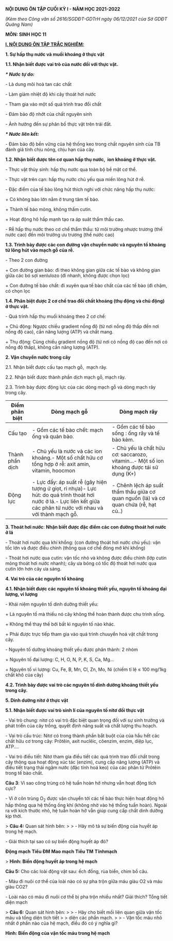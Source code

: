 **NỘI DUNG ÔN TẬP CUỐI KỲ I - NĂM HỌC 2021-2022**

*(Kèm theo Công văn số 2616/SGDĐT-GDTrH ngày 06/12/2021 của Sở GDĐT Quảng Nam)*

**MÔN: SINH HỌC 11**

**<u>I. NỘI DUNG ÔN TẬP TRẮC NGHIỆM:</u>**

**1. Sự hấp thụ nước và muối khoáng ở thực vật**

**1.1. Nhận biết được vai trò của nước đối với thực vật.**

***\* Nước tự do:***

\- Là dung môi hoà tan các chất

\- Làm giảm nhiệt độ khi cây thoát hơi nước

\- Tham gia vào một số quá trình trao đổi chất

\- Đảm bảo độ nhớt của chất nguyên sinh

\- Ảnh hưởng đến sự phân bố thực vật trên trái đất.

***\* Nước liên kết:***

\- Đảm bảo độ bền vững của hệ thống keo trong chất nguyên sinh của TB đánh giá tính chịu nóng, chịu hạn của cây.

**1.2. Nhận biết được tên cơ quan hấp thụ nước,  ion khoáng ở thực vật.**

\- Thực vật thủy sinh: hấp thụ nước qua toàn bộ bề mặt cơ thể.

\- Thực vật trên cạn: hấp thụ nước chủ yếu qua miền lông hút ở rễ.

\- Đặc điểm của tế bào lông hút thích nghi với chức năng hấp thụ nước:

\+ Có không bào lớn nằm ở trung tâm tế bào.

\+ Thành tế bào mỏng, không thấm cutin.

\+ Hoạt động hô hấp mạnh tạo ra áp suât thẩm thấu cao.

\- Rễ hấp thụ nước theo cơ chế thẩm thấu: từ môi trường nhược trương (thế nước cao) đến môi trường ưu trương (thế nước cao)

**1.3. Trình bày được các con đường vận chuyển nước và nguyên tố khoáng từ lông hút vào mạch gỗ của rễ.**

\- Theo 2 con đường

\+ Con đường gian bào: đi theo không gian giữa các tế bào và không gian giữa các bó sợi xenlulozo (đi nhanh, không được chọn lọc)

\+ Con đường tế bào chất: đi xuyên qua tế bào chất của các tế bào (đi chậm, có chọn lọc

**1.4. Phân biệt được 2 cơ chế trao đổi chất khoáng (thụ động và chủ động) ở thực vật.**

\- Quá trình hấp thụ muối khoáng theo 2 cơ chế:

\+ Chủ động: Ngược chiều gradient nồng độ (từ nơi nồng độ thấp đến nơi nồng độ cao), cần năng lượng (ATP) và chất mang.

\+ Thụ động: Cùng chiều gradient nồng độ (từ nơi có nồng độ cao đến nơi có nồng độ thấp), không cần năng lượng (ATP).

**2. Vận chuyển nước trong cây**

2.1. Nhận biết được cấu tạo mạch gỗ,  mạch rây. 

2.2. Nhận biết được thành phần dịch mạch gỗ, mạch rây.

2.3. Trình bày được động lực của các dòng mạch gỗ và dòng mạch rây trong cây.


| Điểm phân biệt | Dòng mạch gỗ | Dòng mạch rây |
|---|---|---|
| Cấu tạo | - Gồm các tế bào chết: mạch ống và quản bào. | - Gồm các tế bào sống : ống rây và tế bào kèm. |
| Thành phần dịch | - Chủ yếu là nước và các ion khoáng.- Một số chất hữu cơ tổng hợp ở rễ: axit amin, vitamin, hoocmon | - Chủ yếu là chất hữu cơ: saccarozo, vitamin...- Một số ion khoáng được tái sử dụng (K+) |
| Động lực | - Lực đẩy: áp suất rễ (gây hiện tượng ứ giọt, rỉ nhựa)- Lực hút: do quá trình thoát hơi nước ở lá.- Lực liên kết giữa các phân tử nước với nhau và với thành mạch gỗ. | - Chênh lệch áp suất thẩm thấu giữa cơ quan nguồn (lá) và cơ quan chứa (rễ, hạt củ..) |


**3. Thoát hơi nước**: **Nhận biết được đặc điểm các con đường thoát hơi nước ở lá**

\- Thoát hơi nước qua khí khổng: (con đường thoát hơi nước chủ yếu): vận tốc lớn và được điều chỉnh (thông qua cơ chế đóng mở khí khổng)

\- Thoát hơi nước qua cutin: vận tốc nhỏ và không được điều chỉnh (lớp cutin mỏng thoát hơi nước nhanh); cây ưa bóng có tốc độ thoát hơi nước qua cutin lớn hơn cây ưa sáng.

**4. Vai trò của các nguyên tố khoáng**

**4.1. Nhận biết được các nguyên tố khoáng thiết yếu, nguyên tố khoáng đại lượng, vi lượng**

\- Khái niệm nguyên tố dinh dưỡng thiết yếu:

\+ Là nguyên tố mà thiếu nó cây không thể hoàn thành được chu trình sống.

\+ Không thể thay thế bởi bất kì nguyên tố nào khác.

\+ Phải được trực tiếp tham gia vào quá trình chuuyển hoá vật chất trong cây.

\- Nguyên tố dưỡng khoáng thiết yếu được phân thành: 2 nhóm

\+ Nguyên tố đại lượng: C, H, O, N, P, K, S, Ca, Mg...

\+ Nguyên tố vi lượng: Cu, Fe, B, Mn, Cl, Zn, Mo, Ni (chiếm tỉ lệ ≤ 100 mg/1kg chất khô của cây)

**4.2. Trình bày được vai trò các nguyên tố dinh dưỡng khoáng thiết yếu trong cây.**

**5. Dinh dưỡng nitơ ở thực vật**

**5.1. Nhận biết được vai trò sinh lí của nguyên tố nitơ đối thực vật**

\- Vai trò chung: nitơ có vai trò đặc biệt quan trọng đối với sự sinh trưởng và phát triển của cây trồng, quyết định năng suất và chất lượng thu hoạch.

\- Vai trò cấu trúc: Nitơ có trong thành phần bắt buột của của hầu hết các chất hữu cơ trong cây: Prôtêin, axit nuclêic, côenzim, enzim, diệp lục, ATP....

\- Vai trò điều tiết: Nitơ tham gia điều tiết các quá trình trao đổi chất trong cây thông qua hoạt động xúc tác (enzim), cung cấp năng lượng (ATP) và điều tiết trạng thái ngậm nước (đặc tính hoá keo) của các phân tử Prôtêin trong tế bào chất.

**Câu 3**: Vì sao công trùng có hệ tuần hoàn hở nhưng vẫn hoạt động tích cực?

\- Vì ở côn trùng O<sub>2</sub> được vận chuyển tới các tế bào thực hiện hoạt động hô hấp thông qua hệ thống ống khí (không nhờ vào hệ thống tuần hoàn). Ngoài ra với kích thước nhỏ, hệ tuần hoàn hở vẫn giúp cung cấp chất dinh dưỡng kịp thời.

&gt; **Câu 4:** Quan sát hình bên:
&gt;
&gt; \- Hãy mô tả sự biến động của huyết áp trong hệ mạch.

\- Giải thích tại sao có sự biến động huyết áp đó?

**Động mạch** **Tiểu ĐM Mao mạch** **Tiểu TM** **Tĩnhmạch**

&gt; **Hình: Biến động huyết áp trong hệ mạch**

**Câu 5:** Cho các loài động vật sau: ếch đồng, rùa biển, chim bồ câu.

\- Máu đi nuôi cơ thể của loài nào có sự pha trộn giữa máu giàu O2 và máu giàu CO2?

\- Loài nào có máu đi nuôi cơ thể bị pha trộn nhiều nhất? Giải thích? Tổng tiết diện mạch

&gt; **Câu 6:** Quan sát hình bên:
&gt;
&gt; \- Hãy cho biết mối liên quan giữa vận tốc máu và tổng diện tích tiết
&gt;
&gt; diện các phần mạch.
&gt;
&gt; \- Vận tốc máu nhỏ nhất ở phần nào của hệ mạch, điều đó có ý nghĩa gì?

**Hình: Biến động của vận tốc máu trong hệ mạch**